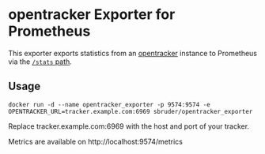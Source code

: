 opentracker Exporter for Prometheus
===================================

This exporter exports statistics from an
[opentracker](https://erdgeist.org/arts/software/opentracker/) instance to
Prometheus via the [`/stats`
path](https://erdgeist.org/arts/software/opentracker/#statistics).

Usage
-----

```
docker run -d --name opentracker_exporter -p 9574:9574 -e OPENTRACKER_URL=tracker.example.com:6969 sbruder/opentracker_exporter
```

Replace tracker.example.com:6969 with the host and port of your tracker.

Metrics are available on http://localhost:9574/metrics
